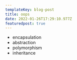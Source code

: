 ```yaml
---
templateKey: blog-post
title: oops
date: 2022-01-26T17:29:10.977Z
featuredpost: true
---
```

* encapsulation
* abstraction
* polymorphism 
* inheritance